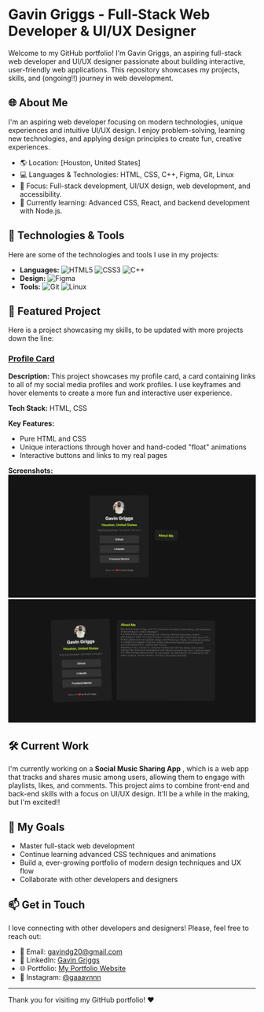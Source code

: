 # Gavin Griggs - Full-Stack Web Developer & UI/UX Designer

Welcome to my GitHub portfolio! I'm Gavin Griggs, an aspiring full-stack web developer and UI/UX designer passionate about building interactive, user-friendly web applications. This repository showcases my projects, skills, and (ongoing!!) journey in web development.

## 🌐 About Me

I'm an aspiring web developer focusing on modern technologies, unique experiences and intuitive UI/UX design. I enjoy problem-solving, learning new technologies, and applying design principles to create fun, creative experiences.

- 🌎 Location: [Houston, United States]
- 💻 Languages & Technologies: HTML, CSS, C++, Figma, Git, Linux
- 🎨 Focus: Full-stack development, UI/UX design, web development, and accessibility.
- 📖 Currently learning: Advanced CSS, React, and backend development with Node.js.

## 🔧 Technologies & Tools

Here are some of the technologies and tools I use in my projects:

- **Languages:** ![HTML5](https://img.shields.io/badge/-HTML5-orange?logo=html5&logoColor=white) ![CSS3](https://img.shields.io/badge/-CSS3-blue?logo=css3&logoColor=white) ![C++](https://img.shields.io/badge/-C++-blue?logo=c%2B%2B&logoColor=white)
- **Design:** ![Figma](https://img.shields.io/badge/-Figma-purple?logo=figma&logoColor=white) 
- **Tools:** ![Git](https://img.shields.io/badge/-Git-orange?logo=git&logoColor=white) ![Linux](https://img.shields.io/badge/-Linux-black?logo=linux&logoColor=white) 

## 📂 Featured Project

Here is a project showcasing my skills, to be updated with more projects down the line:

### [Profile Card](https://github.com/gavndev/social-links-profile/tree/main)
**Description:** This project showcases my profile card, a card containing links to all of my social media profiles and work profiles. I use keyframes and hover elements to create a more fun and interactive user experience.

**Tech Stack:** HTML, CSS

**Key Features:**
- Pure HTML and CSS
- Unique interactions through hover and hand-coded "float" animations
- Interactive buttons and links to my real pages

**Screenshots:**  
![Screenshot 1](./assets/images/Screenshot%20of%20'Profile%20Card'%20project.png)  
![Screenshot 2](./assets/images/Screenshot%20of%20'Profile%20Card'%20project%202.png)

## 🛠 Current Work

I'm currently working on a **Social Music Sharing App** , which is a web app that tracks and shares music among users, allowing them to engage with playlists, likes, and comments. This project aims to combine front-end and back-end skills with a focus on UI/UX design. It'll be a while in the making, but I'm excited!!

## 🚀 My Goals

- Master full-stack web development
- Continue learning advanced CSS techniques and animations
- Build a, ever-growing portfolio of modern design techniques and UX flow
- Collaborate with other developers and designers

## 📫 Get in Touch

I love connecting with other developers and designers! Please, feel free to reach out:

- 📧 Email: [gavindg20@gmail.com](mailto:gavindg20@gmail.com)
- 💼 LinkedIn: [Gavin Griggs](https://www.linkedin.com/in/gavin-griggs-frmthe44/)
- 🌐 Portfolio: [My Portfolio Website](https://gavndev.github.io/portfolio/)
- 📸 Instagram: [@gaaavnnn](https://www.instagram.com/gaaavnnn)

---

Thank you for visiting my GitHub portfolio! ❤️
